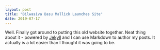```yaml
---
layout: post
title: "Bilwasiva Basu Mallick Launches Site"
date: 2019-07-17
---
```


Well. Finally got around to putting this old website together. Neat thing about it - powered by [Jekyll](http://jekyllrb.com) and I can use Markdown to author my posts. It actually is a lot easier than I thought it was going to be.
